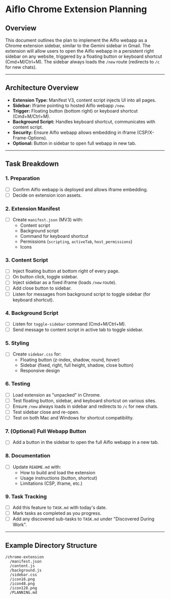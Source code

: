 # Aiflo Chrome Extension Planning

## Overview

This document outlines the plan to implement the Aiflo webapp as a Chrome extension sidebar, similar to the Gemini sidebar in Gmail. The extension will allow users to open the Aiflo webapp in a persistent right sidebar on any website, triggered by a floating button or keyboard shortcut (Cmd+M/Ctrl+M). The sidebar always loads the `/new` route (redirects to `/c` for new chats).

---

## Architecture Overview

- **Extension Type:** Manifest V3, content script injects UI into all pages.
- **Sidebar:** Iframe pointing to hosted Aiflo webapp `/new`.
- **Trigger:** Floating button (bottom right) or keyboard shortcut (Cmd+M/Ctrl+M).
- **Background Script:** Handles keyboard shortcut, communicates with content script.
- **Security:** Ensure Aiflo webapp allows embedding in iframe (CSP/X-Frame-Options).
- **Optional:** Button in sidebar to open full webapp in new tab.

---

## Task Breakdown

### 1. Preparation

- [ ] Confirm Aiflo webapp is deployed and allows iframe embedding.
- [ ] Decide on extension icon assets.

### 2. Extension Manifest

- [ ] Create `manifest.json` (MV3) with:
  - Content script
  - Background script
  - Command for keyboard shortcut
  - Permissions (`scripting`, `activeTab`, `host_permissions`)
  - Icons

### 3. Content Script

- [ ] Inject floating button at bottom right of every page.
- [ ] On button click, toggle sidebar.
- [ ] Inject sidebar as a fixed iframe (loads `/new` route).
- [ ] Add close button to sidebar.
- [ ] Listen for messages from background script to toggle sidebar (for keyboard shortcut).

### 4. Background Script

- [ ] Listen for `toggle-sidebar` command (Cmd+M/Ctrl+M).
- [ ] Send message to content script in active tab to toggle sidebar.

### 5. Styling

- [ ] Create `sidebar.css` for:
  - Floating button (z-index, shadow, round, hover)
  - Sidebar (fixed, right, full height, shadow, close button)
  - Responsive design

### 6. Testing

- [ ] Load extension as "unpacked" in Chrome.
- [ ] Test floating button, sidebar, and keyboard shortcut on various sites.
- [ ] Ensure `/new` always loads in sidebar and redirects to `/c` for new chats.
- [ ] Test sidebar close and re-open.
- [ ] Test on both Mac and Windows for shortcut compatibility.

### 7. (Optional) Full Webapp Button

- [ ] Add a button in the sidebar to open the full Aiflo webapp in a new tab.

### 8. Documentation

- [ ] Update `README.md` with:
  - How to build and load the extension
  - Usage instructions (button, shortcut)
  - Limitations (CSP, iframe, etc.)

### 9. Task Tracking

- [ ] Add this feature to `TASK.md` with today's date.
- [ ] Mark tasks as completed as you progress.
- [ ] Add any discovered sub-tasks to `TASK.md` under "Discovered During Work".

---

## Example Directory Structure

```
/chrome-extension
  /manifest.json
  /content.js
  /background.js
  /sidebar.css
  /icon16.png
  /icon48.png
  /icon128.png
  /PLANNING.md
```
